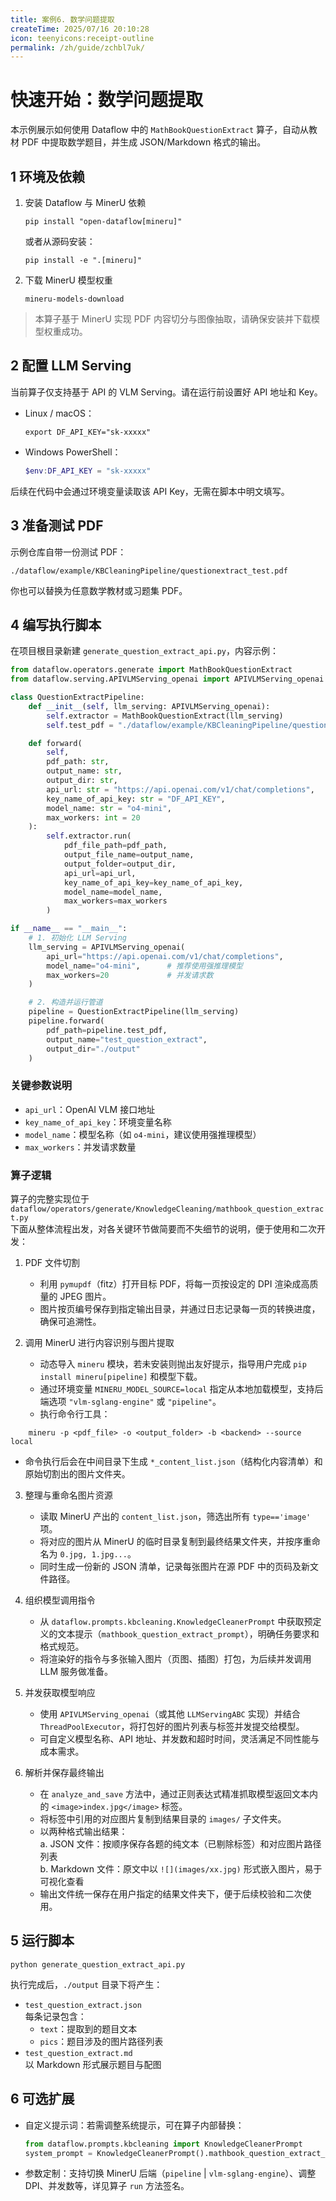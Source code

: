 ```yaml
---
title: 案例6. 数学问题提取
createTime: 2025/07/16 20:10:28
icon: teenyicons:receipt-outline
permalink: /zh/guide/zchbl7uk/
---
```


# 快速开始：数学问题提取

本示例展示如何使用 Dataflow 中的 `MathBookQuestionExtract` 算子，自动从教材 PDF 中提取数学题目，并生成 JSON/Markdown 格式的输出。

## 1 环境及依赖

1. 安装 Dataflow 与 MinerU 依赖  
   ```shell
   pip install "open-dataflow[mineru]"
   ```  
   或者从源码安装：
   ```shell
   pip install -e ".[mineru]"
   ```

2. 下载 MinerU 模型权重  
   ```shell
   mineru-models-download
   ```

> 本算子基于 MinerU 实现 PDF 内容切分与图像抽取，请确保安装并下载模型权重成功。

## 2 配置 LLM Serving

当前算子仅支持基于 API 的 VLM Serving。请在运行前设置好 API 地址和 Key。

- Linux / macOS：
  ```shell
  export DF_API_KEY="sk-xxxxx"
  ```
- Windows PowerShell：
  ```powershell
  $env:DF_API_KEY = "sk-xxxxx"
  ```

后续在代码中会通过环境变量读取该 API Key，无需在脚本中明文填写。

## 3 准备测试 PDF

示例仓库自带一份测试 PDF：  
```
./dataflow/example/KBCleaningPipeline/questionextract_test.pdf
```  
你也可以替换为任意数学教材或习题集 PDF。

## 4 编写执行脚本

在项目根目录新建 `generate_question_extract_api.py`，内容示例：

```python
from dataflow.operators.generate import MathBookQuestionExtract
from dataflow.serving.APIVLMServing_openai import APIVLMServing_openai

class QuestionExtractPipeline:
    def __init__(self, llm_serving: APIVLMServing_openai):
        self.extractor = MathBookQuestionExtract(llm_serving)
        self.test_pdf = "./dataflow/example/KBCleaningPipeline/questionextract_test.pdf"

    def forward(
        self,
        pdf_path: str,
        output_name: str,
        output_dir: str,
        api_url: str = "https://api.openai.com/v1/chat/completions",
        key_name_of_api_key: str = "DF_API_KEY",
        model_name: str = "o4-mini",
        max_workers: int = 20
    ):
        self.extractor.run(
            pdf_file_path=pdf_path,
            output_file_name=output_name,
            output_folder=output_dir,
            api_url=api_url,
            key_name_of_api_key=key_name_of_api_key,
            model_name=model_name,
            max_workers=max_workers
        )

if __name__ == "__main__":
    # 1. 初始化 LLM Serving
    llm_serving = APIVLMServing_openai(
        api_url="https://api.openai.com/v1/chat/completions",
        model_name="o4-mini",      # 推荐使用强推理模型
        max_workers=20             # 并发请求数
    )

    # 2. 构造并运行管道
    pipeline = QuestionExtractPipeline(llm_serving)
    pipeline.forward(
        pdf_path=pipeline.test_pdf,
        output_name="test_question_extract",
        output_dir="./output"
    )
```

### 关键参数说明

- `api_url`：OpenAI VLM 接口地址  
- `key_name_of_api_key`：环境变量名称  
- `model_name`：模型名称（如 `o4-mini`，建议使用强推理模型）  
- `max_workers`：并发请求数量


### 算子逻辑

算子的完整实现位于  
`dataflow/operators/generate/KnowledgeCleaning/mathbook_question_extract.py`  
下面从整体流程出发，对各关键环节做简要而不失细节的说明，便于使用和二次开发：

1. PDF 文件切割  
   - 利用 `pymupdf`（fitz）打开目标 PDF，将每一页按设定的 DPI 渲染成高质量的 JPEG 图片。  
   - 图片按页编号保存到指定输出目录，并通过日志记录每一页的转换进度，确保可追溯性。

2. 调用 MinerU 进行内容识别与图片提取  
   - 动态导入 `mineru` 模块，若未安装则抛出友好提示，指导用户完成 `pip install mineru[pipeline]` 和模型下载。  
   - 通过环境变量 `MINERU_MODEL_SOURCE=local` 指定从本地加载模型，支持后端选项 `"vlm-sglang-engine"` 或 `"pipeline"`。  
   - 执行命令行工具：  
```shell
    mineru -p <pdf_file> -o <output_folder> -b <backend> --source local  
```
   - 命令执行后会在中间目录下生成 `*_content_list.json`（结构化内容清单）和原始切割出的图片文件夹。

3. 整理与重命名图片资源  
   - 读取 MinerU 产出的 `content_list.json`，筛选出所有 `type=='image'` 项。  
   - 将对应的图片从 MinerU 的临时目录复制到最终结果文件夹，并按序重命名为 `0.jpg, 1.jpg...`。  
   - 同时生成一份新的 JSON 清单，记录每张图片在源 PDF 中的页码及新文件路径。

4. 组织模型调用指令  
   - 从 `dataflow.prompts.kbcleaning.KnowledgeCleanerPrompt` 中获取预定义的文本提示（`mathbook_question_extract_prompt`），明确任务要求和格式规范。  
   - 将渲染好的指令与多张输入图片（页图、插图）打包，为后续并发调用 LLM 服务做准备。

5. 并发获取模型响应  
   - 使用 `APIVLMServing_openai`（或其他 `LLMServingABC` 实现）并结合 `ThreadPoolExecutor`，将打包好的图片列表与标签并发提交给模型。  
   - 可自定义模型名称、API 地址、并发数和超时时间，灵活满足不同性能与成本需求。

6. 解析并保存最终输出  
   - 在 `analyze_and_save` 方法中，通过正则表达式精准抓取模型返回文本内的 `<image>index.jpg</image>` 标签。  
   - 将标签中引用的对应图片复制到结果目录的 `images/` 子文件夹。  
   - 以两种格式输出结果：  
     a. JSON 文件：按顺序保存各题的纯文本（已剔除标签）和对应图片路径列表  
     b. Markdown 文件：原文中以 `![](images/xx.jpg)` 形式嵌入图片，易于可视化查看  
   - 输出文件统一保存在用户指定的结果文件夹下，便于后续校验和二次使用。



## 5 运行脚本

```shell
python generate_question_extract_api.py
```

执行完成后，`./output` 目录下将产生：

- `test_question_extract.json`  
  每条记录包含：
  - `text`：提取到的题目文本  
  - `pics`：题目涉及的图片路径列表  
- `test_question_extract.md`  
  以 Markdown 形式展示题目与配图

## 6 可选扩展

- 自定义提示词：若需调整系统提示，可在算子内部替换：
  ```python
  from dataflow.prompts.kbcleaning import KnowledgeCleanerPrompt
  system_prompt = KnowledgeCleanerPrompt().mathbook_question_extract_prompt()
  ```
- 参数定制：支持切换 MinerU 后端（`pipeline` | `vlm-sglang-engine`）、调整 DPI、并发数等，详见算子 `run` 方法签名。